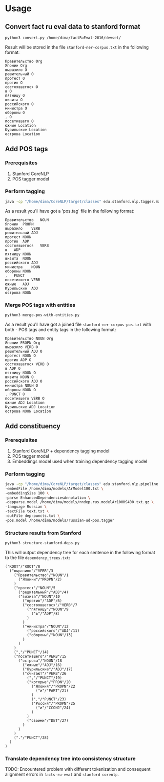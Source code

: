 # Usage
## Convert fact ru eval data to stanford format
```sh
python3 convert.py /home/dima/factRuEval-2016/devset/
```  
Result will be stored in the file `stanford-ner-corpus.txt` in the following format:
```
Правительство Org
Японии Org
выразило O
решительный O
протест O
против O
состоявшегося O
в O
пятницу O
визита O
российского O
министра O
обороны O
, O
посетившего O
южные Location
Курильские Location
острова Location
```
## Add POS tags
### Prerequisites
1. Stanford CoreNLP
2. POS tagger model
### Perform tagging
```sh
java -cp "/home/dima/CoreNLP/target/classes" edu.stanford.nlp.tagger.maxent.MaxentTagger -model /home/dima/models/russian-ud-pos.tagger -textFile text.txt -outputFormat tsv -outputFile pos.tag
``` 
As a result you'll have got a 'pos.tag' file in the following format:  
```
Правительство	NOUN
Японии	PROPN
выразило	VERB
решительный	ADJ
протест	NOUN
против	ADP
состоявшегося	VERB
в	ADP
пятницу	NOUN
визита	NOUN
российского	ADJ
министра	NOUN
обороны	NOUN
,	PUNCT
посетившего	VERB
южные	ADJ
Курильские	ADJ
острова	NOUN
```
### Merge POS tags with entities
```sh
python3 merge-pos-with-entities.py
```
As a result you'll have got a joined file `stanford-ner-corpus-pos.txt` with both - POS tags and entity tags in the following format:  
```
Правительство NOUN Org
Японии PROPN Org
выразило VERB O
решительный ADJ O
протест NOUN O
против ADP O
состоявшегося VERB O
в ADP O
пятницу NOUN O
визита NOUN O
российского ADJ O
министра NOUN O
обороны NOUN O
, PUNCT O
посетившего VERB O
южные ADJ Location
Курильские ADJ Location
острова NOUN Location
```
## Add constituency
### Prerequisites
1. Stanford CoreNLP + dependency tagging model
2. POS tagger model
3. Embeddings model used when training dependency tagging model
### Perform tagging
```sh
java -cp "/home/dima/CoreNLP/target/classes" edu.stanford.nlp.pipeline.StanfordCoreNLP -annotators tokenize,ssplit,pos,depparse -keepPunct edu.stanford.nlp.trees.international.russian.RussianTreebankLanguagePack \
-embedFile /home/dima/models/ArModel100.txt \
-embeddingSize 100 \
-parse EnhancedDependenciesAnnotation \
-depparse.model /home/dima/models/nndep.rus.modelAr100HS400.txt.gz \
-language Russian \
-textFile text.txt \
-outFile dep-puncts.txt \
-pos.model /home/dima/models/russian-ud-pos.tagger
```
### Structure results from Stanford
```sh
python3 structure-stanford-deps.py
```  
This will output dependency tree for each sentence in the following format to the file `dependency_trees.txt`:  
```
("ROOT"/"ROOT"/0
  ("выразило"/"VERB"/3
    ("Правительство"/"NOUN"/1
      ("Японии"/"PROPN"/2)
    )
    ("протест"/"NOUN"/5
      ("решительный"/"ADJ"/4)
      ("визита"/"NOUN"/10
        ("против"/"ADP"/6)
        ("состоявшегося"/"VERB"/7
          ("пятницу"/"NOUN"/9
            ("в"/"ADP"/8)
          )
        )
        ("министра"/"NOUN"/12
          ("российского"/"ADJ"/11)
          ("обороны"/"NOUN"/13)
        )
      )
    )
    (","/"PUNCT"/14)
    ("посетившего"/"VERB"/15
      ("острова"/"NOUN"/18
        ("южные"/"ADJ"/16)
        ("Курильские"/"ADJ"/17)
        ("считают"/"VERB"/26
          (","/"PUNCT"/19)
          ("которые"/"PRON"/20
            ("Япония"/"PROPN"/22
              ("и"/"PART"/21)
            )
            (","/"PUNCT"/23)
            ("Россия"/"PROPN"/25
              ("и"/"CCONJ"/24)
            )
          )
          ("своими"/"DET"/27)
        )
      )
    )
    ("."/"PUNCT"/28)
  )
)

```
### Translate dependency tree into consistency structure
TODO: Encountered problem with different tokenization and consequent alignment errors in `facts-ru-eval` and `stanford corenlp`.